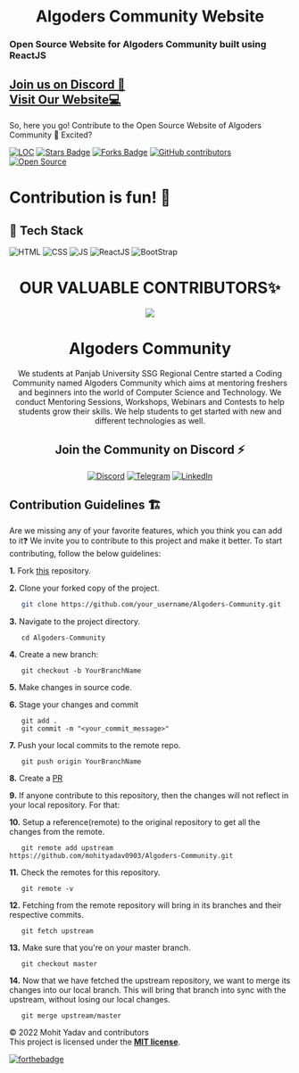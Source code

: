 <h1 align="center">Algoders Community Website </h1>

<h3> Open Source Website for Algoders Community built using ReactJS </h3>


<h2>
<a href="https://discord.gg/4RUrpneMsA" target="_blank">Join us on Discord 🤡</a>
<br>
<a href="https://algo-testsite.herokuapp.com/" target="_blank">Visit Our Website💻</a>
</h2>

So, here you go! Contribute to the Open Source Website of Algoders Community 🤩 Excited?
<div align="left">
<a href="https://github.com/mohityadav0903/Algoders-Community"><img src="https://sloc.xyz/github/mohityadav0903/Algoders-Community" alt="LOC"/></a>
<a href="https://github.com/mohityadav0903/Algoders-Community"><img src="https://img.shields.io/github/stars/mohityadav0903/Algoders-Community" alt="Stars Badge"/></a>
<a href="https://github.com/mohityadav0903/Algoders-Community/network/members"><img src="https://img.shields.io/github/forks/mohityadav0903/Algoders-Community" alt="Forks Badge"/></a>
<a href="https://github.com/mohityadav0903/Algoders-Community/graphs/contributors"><img alt="GitHub contributors" src="https://img.shields.io/github/contributors/mohityadav0903/Algoders-Community?color=2b9348"></a>
<a href="https://github.com/mohityadav0903/Algoders-Community"><img src="https://badges.frapsoft.com/os/v2/open-source.svg" alt="Open Source"/></a>
</div>


# Contribution is fun! 🧡

## 📌 Tech Stack
![HTML](https://img.shields.io/badge/html5%20-%23E34F26.svg?&style=for-the-badge&logo=html5&logoColor=white)
![CSS](https://img.shields.io/badge/css3%20-%231572B6.svg?&style=for-the-badge&logo=css3&logoColor=white)
![JS](https://img.shields.io/badge/javascript%20-%23323330.svg?&style=for-the-badge&logo=javascript&logoColor=%23F7DF1E)
![ReactJS](https://img.shields.io/badge/reactjs-%23563D7C.svg?style=for-the-badge&logo=react&logoColor=white")
![BootStrap](https://img.shields.io/badge/bootstrap-%23563D7C.svg?style=for-the-badge&logo=bootstrap&logoColor=white")


<h1 align=center> OUR VALUABLE CONTRIBUTORS✨ </h1>
<p align="center">
  
	
<a href="https://github.com/mohityadav0903/Algoders-Community/graphs/contributors">
  <img src="https://contrib.rocks/image?repo=mohityadav0903/Algoders-Community" />
</a>

	
 <div align="center">
      
   <h1 align="center">Algoders Community</h1>


We students at Panjab University SSG Regional Centre started a Coding Community named Algoders Community which aims at mentoring freshers and beginners into the world of Computer Science and Technology. We conduct Mentoring Sessions, Workshops, Webinars and Contests to help students grow their skills. We help students to get started with new and different technologies as well.

  <span> <h2>Join the Community on Discord ⚡</h2>
<a  href="https://discord.gg/4RUrpneMsA"><img alt=" Discord" src="https://img.shields.io/badge/Discord-7289DA?style=for-the-badge&logo=discord&logoColor=white"></a>
<a  href="https://t.me/algoderscommunity"><img alt=" Telegram" src="https://img.shields.io/badge/Telegram-2CA5E0?style=for-the-badge&logo=telegram&logoColor=white"></a>
<a  href="https://www.linkedin.com/company/algoderscommunity/" target="_blank"><img alt="LinkedIn" src="https://img.shields.io/badge/linkedin%20-%230077B5.svg?&style=for-the-badge&logo=linkedin&logoColor=white" /></a></span>
   
 </div>

## Contribution Guidelines 🏗

Are we missing any of your favorite features, which you think you can add to it❓ We invite you to contribute to this project and make it better. 
To start contributing, follow the below guidelines: 

**1.**  Fork [this](https://github.com/mohityadav0903/Algoders-Community) repository.

**2.**  Clone your forked copy of the project.

```bash
   git clone https://github.com/your_username/Algoders-Community.git
```

**3.** Navigate to the project directory.
```
   cd Algoders-Community
```

**4.** Create a new branch:
```
   git checkout -b YourBranchName
```

**5.** Make changes in source code.

**6.** Stage your changes and commit

```
   git add .
   git commit -m "<your_commit_message>"
```

**7.** Push your local commits to the remote repo.

```
   git push origin YourBranchName
```

**8.** Create a [PR](https://help.github.com/en/github/collaborating-with-issues-and-pull-requests/creating-a-pull-request)

**9.** If anyone contribute to this repository, then the changes will not reflect in your local repository. For that:

**10.** Setup a reference(remote) to the original repository to get all the changes from the remote.
```
   git remote add upstream  https://github.com/mohityadav0903/Algoders-Community.git
```

**11.** Check the remotes for this repository.
```
   git remote -v
```

**12.** Fetching from the remote repository will bring in its branches and their respective commits.
```
   git fetch upstream
```

**13.** Make sure that you're on your master branch.
```
   git checkout master
```

**14.** Now that we have fetched the upstream repository, we want to merge its changes into our local branch. This will bring that branch into sync with the upstream, without losing our local changes.
```
   git merge upstream/master
```

© 2022 Mohit Yadav and contributors\
This project is licensed under the [**MIT license**](https://github.com/mohityadav0903/Algoders-Community/blob/main/LICENSE).

[![forthebadge](https://forthebadge.com/images/badges/built-with-love.svg)](https://forthebadge.com)
